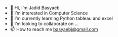 - 👋 Hi, I’m Jadid Basyaeb
- 👀 I’m interested in Computer Science
- 🌱 I’m currently learning Python tableau and excel
- 💞️ I’m looking to collaborate on ...
- 📫 How to reach me basyaebj@gmail.com

<!---
JDidBsyb/JDidBsyb is a ✨ special ✨ repository because its `README.md` (this file) appears on your GitHub profile.
You can click the Preview link to take a look at your changes.
--->
